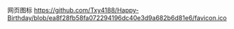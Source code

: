 网页图标 https://github.com/Txy4188/Happy-Birthday/blob/ea8f28fb58fa072294196dc40e3d9a682b6d81e6/favicon.ico
